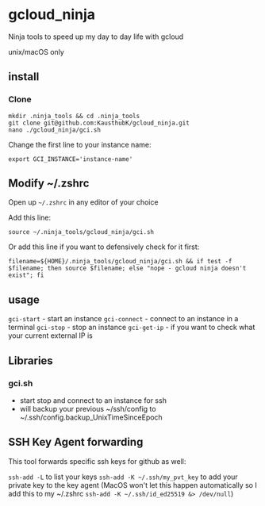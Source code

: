 # gcloud_ninja
Ninja tools to speed up my day to day life with gcloud

unix/macOS only

## install

### Clone
```
mkdir .ninja_tools && cd .ninja_tools
git clone git@github.com:KausthubK/gcloud_ninja.git
nano ./gcloud_ninja/gci.sh
```

Change the first line to your instance name:

    export GCI_INSTANCE='instance-name'
## Modify ~/.zshrc
Open up ```~/.zshrc``` in any editor of your choice

Add this line: 
    
    source ~/.ninja_tools/gcloud_ninja/gci.sh

Or add this line if you want to defensively check for it first:
    
    filename=${HOME}/.ninja_tools/gcloud_ninja/gci.sh && if test -f $filename; then source $filename; else "nope - gcloud ninja doesn't exist"; fi

## usage

```gci-start``` - start an instance
```gci-connect``` - connect to an instance in a terminal
```gci-stop``` - stop an instance
```gci-get-ip``` - if you want to check what your current external IP is


## Libraries
### gci.sh
- start stop and connect to an instance for ssh
- will backup your previous ~/ssh/config to ~/.ssh/config.backup_UnixTimeSinceEpoch

## SSH Key Agent forwarding
This tool forwards specific ssh keys for github as well:

```ssh-add -L``` to list your keys
```ssh-add -K ~/.ssh/my_pvt_key``` to add your private key to the key agent (MacOS won't let this happen automatically so I add this to my ~/.zshrc ```ssh-add -K ~/.ssh/id_ed25519 &> /dev/null```)
